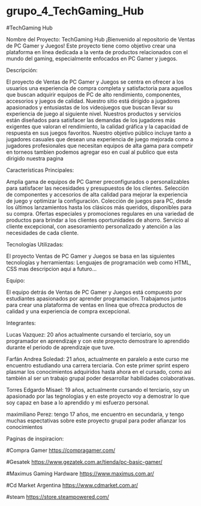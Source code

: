 # grupo_4_TechGaming_Hub

#TechGaming Hub

Nombre del Proyecto: TechGaming Hub
¡Bienvenido al repositorio de Ventas de PC Gamer y Juegos! Este proyecto tiene como objetivo crear una plataforma en línea dedicada a la venta de productos relacionados con el mundo del gaming, especialmente enfocados en PC Gamer y juegos.



Descripción:

El proyecto de Ventas de PC Gamer y Juegos se centra en ofrecer a los usuarios una experiencia de compra completa y satisfactoria para aquellos que buscan adquirir equipos de PC de alto rendimiento, componentes, accesorios y juegos de calidad.
Nuestro sitio está dirigido a jugadores apasionados y entusiastas de los videojuegos que buscan llevar su experiencia de juego al siguiente nivel. Nuestros productos y servicios 
están diseñados para satisfacer las demandas de los jugadores más exigentes que valoran el rendimiento, la calidad gráfica y la capacidad de respuesta en sus juegos favoritos. 
Nuestro objetivo público incluye tanto a jugadores casuales que desean una experiencia de juego mejorada como a jugadores profesionales que necesitan equipos de alta gama para 
competir en torneos tambien podemos agregar eso en cual al publico que esta dirigido nuestra pagina



Características Principales:

Amplia gama de equipos de PC Gamer preconfigurados o personalizables para satisfacer las necesidades y presupuestos de los clientes.
Selección de componentes y accesorios de alta calidad para mejorar la experiencia de juego y optimizar la configuración.
Colección de juegos para PC, desde los últimos lanzamientos hasta los clásicos más queridos, disponibles para su compra.
Ofertas especiales y promociones regulares en una variedad de productos para brindar a los clientes oportunidades de ahorro.
Servicio al cliente excepcional, con asesoramiento personalizado y atención a las necesidades de cada cliente.



Tecnologías Utilizadas:

El proyecto Ventas de PC Gamer y Juegos se basa en las siguientes tecnologías y herramientas:
Lenguajes de programación web como HTML, CSS
mas descripcion aqui a futuro...



Equipo:

El equipo detrás de Ventas de PC Gamer y Juegos está compuesto por estudiantes apasionados por aprender programacion. Trabajamos juntos para crear una plataforma de ventas en línea que ofrezca productos de calidad y una experiencia de compra excepcional.



Integrantes:

Lucas Vazquez: 20 años actualmente cursando el terciario, soy un programador en aprendizaje y con este proyecto demostrare lo aprendido durante el periodo de aprendizaje
que tuve.

Farfán Andrea Soledad: 21 años, actualmente en paralelo a este curso me encuentro estudiando una carrera terciaria. Con este primer sprint espero plasmar los conocimientos 
adquiridos hasta ahora en el cursado, como asi también al ser un trabajo grupal poder desarrollar habilidades colaborativas.

Torres Edgardo Misael: 19 años, actualmente cursando el terciario, soy un apasionado por las tegnologias y en este proyecto voy a demostrar lo que soy capaz en base a lo
aprendido y mi esfuerzo personal.

maximiliano Perez: tengo 17 años, me encuentro en secundaria, y tengo muchas espectativas sobre este proyecto grupal para poder afianzar los conocimientos 



Paginas de inspiracion:

#Compra Gamer
https://compragamer.com/

#Gesatek
https://www.gezatek.com.ar/tienda/pc-basic-gamer/

#Maximus Gaming Hardware
https://www.maximus.com.ar/

#Cd Market Argentina
https://www.cdmarket.com.ar/

#steam
https://store.steampowered.com/

